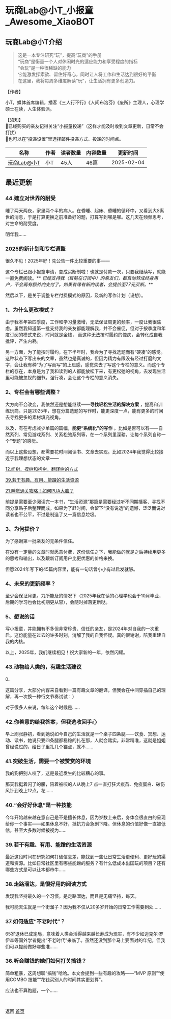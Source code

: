 # 玩商Lab@小T_小报童_Awesome_XiaoBOT

## 玩商Lab@小T介绍
> 这是一本专注研究“玩”，提高“玩商”的手册    
“玩商”是衡量一个人对休闲时光的适应能力和享受程度的指标    
“会玩”是一种很稀缺的能力    
它能激发探索欲、留住好奇心，同时让人将工作和生活达到很好的平衡    
在这里，我将每周多维度解读“玩”，让生活拥有更多创造力。    
    
【作者】    
    
小T，媒体首席编辑，播客《三人行不行》《人间布洛芬》《废所》主理人，心理学硕士在读，人生体验派。    
    
【须知】    
🍃已经购买的亲友记得关注“小报童投递”（这样才能及时收到文章更新，日常不会打扰）    
🍃也可以在“投递设置”里选择邮件投递方式、投递的时间点。  
  


|名称|作者|读者数量|内容数量|更新时间|
|---|---|---|---|---|
|[玩商Lab@小T](https://xiaobot.net/p/xiaoThaohaowan?refer=0b133df9-27dc-423b-8101-639049001c13)|小T|45人|46篇|2025-02-04|

## 最近更新
### 44.建立对世界的耐受

睡了两天两夜，家里两个半的病人。在昏睡、起床、昏睡的循环中，又看到大S离世的消息，于是打算更换之前准备好的题，打算写到哪是哪。这几天在频频思考，对生命的耐受度。

明年我......

### 2025的新计划和专栏调整

很久不见！2025年好！先公告一件比较重要的事——

这个专栏已跟小报童申请，变成买断制啦！也就是付款一次，只要我继续写，就能一直免费阅读。**
_已经支持我（目前在订阅中）的亲友们，都自动转成终身用户，不会再有额外的支付了。如果有缘有新的读者，会提价至77元买断。_**

然后以下，是关于调整专栏付费模式的原因，及新的写作计划（设想）。

### **1、为什么更改模式？**

由于我本年第四季度，工作和学习量激增，无法保证周更的频率，一度让我很焦虑。虽然我知道第一批支持我的亲友都能理解我，并不会催促，但对于按季度和年度订阅的模式来说，时间就是金钱，
而这种无法按时履约的愧疚，会转化成自我批评，产生内耗。

另一方面，为了能按时履约，在下半年时，我会为了寻找选题而有“硬凑”的感觉。这种状态下写出来的文章，虽然也是真诚的，但因为精力有限没有经过打磨的文字，会让我有种“为了写而写”的上班感，感觉失去了写这个专栏的意义。而这个专栏的存在，本身是为了我和读到的人都能放松下来，有更松弛的视角，去发现生活里可能被忽视的细节。强行凑，会让这个专栏的意义消失。

### 2、专栏会有哪些调整？

大方向不会改变，我依然还是想能继续——**寻找轻松生活的解决方案**
，提高和训练玩商。只是2025年，想在分篇选题的写作时，能更深度一点，能有更多的时间去寻找更多的素材填充视角。

以及，有在考虑减少单篇的篇幅，**能更“系统化”的写作**
。比如是否可以有——自然系列、常见游戏系列、关系松弛系列等，在一个系列里深耕，让每个系列自称一个“专题”的感觉。

而以上这些设想，都需要花时间阅读书、文章去实现。比如2024年我觉得比较接近于我理想状态的文章——

[12.闻树、摸树和抱树，翻译树的方式](https://xiaobot.net/post/a52f6e2d-8510-438a-90e1-1d7c87fd1f8d)

[39.若干有趣、有用、能蹭的生活资源](https://xiaobot.net/post/99496d2d-6c33-4d3f-9b2f-544905cf267d)

[21.睡觉通关攻略！如何PUA大脑？](https://xiaobot.net/post/7bcc06ad-e99d-47fe-9cfc-9af8c8f2f3f0)

前提是需要至少阅读完一本书，“生活资源”那篇是需要经过听不同期播客、寻找不同分享贴子后整理而成。如果为了赶时间，会留下“没有说透”的遗憾，泛泛而说对读者也不公平，不过是制造了又一篇信息垃圾。

### 3、为何提价？

为了感谢第一批亲友的无条件信任。

在没有一定量的文章时就愿意付费，这份信任之下，我能做的就是之后持续用更多的思考和输出，以及跟新订阅用户比更优惠的价格来换。

但愿2024年写下的45篇内容里，能有一句话曾小小有过启发就够。

### 4、未来的更新频率？

至少会保证月更。力所能及的情况下（2025年我在读的心理学也会于10月毕业，后期的学习也会比初期更从容），会随时掉落更新哒。

### 5、想说的话

写小报童，并能拥有不多但非常珍贵、信任的亲友，是2024年对自我的一次重启。这份能量在过去的许多时刻，消解了我的自我怀疑。真的很谢谢，陪我重建自我的内核。

以上，2025年，我们继续相见！祝大家新的一年，依然闪耀。

### 43.动物给人类的，有趣生活建议

0、

这篇分享，大部分内容来自看到一篇有趣文章的翻译，但我会在中间穿插自己的理解，再一次换一种行文节奏试试：）

对于很多人来说，每年这个时候是......

### 42.你善意的给我答案，但我选收回手心

早上刷张静初，看到她说如今自己的生活就是一个桌子四条腿——饮食、冥想、运动、读书，她说只要四条腿都稳稳的扎在那，人就会踏实。非常精准，这就是姐姐曾经说过的，给日子里扎几个锚点，就不......

### 41.突破生活，需要一个被赞赏的环境

我的狗把别人咬了，这是最近发生的比较糟心的事。



那天我挺着闪了的腰，陪着被咬的人从晚上7 点一直打狂犬疫苗、免疫蛋白、破伤风针到晚上12点，花......

### 40.“会好好休息”是一种技能

今年开始越来越在意自己是不是擅长休息，因为岁数上来后，身体会很直白的呈现给你一个事实——如果休息不好，抵抗力会急剧下降。但休息的价值好像一直被低估，甚至大多数时候被视为......

### 39.若干有趣、有用、能蹭的生活资源

最近这段时间在研究如何打破信息差，能找到一些让日常生活更便利、更好玩的渠道和资源。比如日常社区里有哪些能蹭的服务？有什么低成本出国玩的项目？还有哪些方式是可以让本都市牛......

### 38.走路溜达，是很好用的阅读方式

 发现我坚持最久的一个习惯，是走路溜达，而且是无痛坚持，每天。



我可能天生就是一个街溜子？因为我不仅从20多岁开始的日常工作需要到处......

### 37.如何适应“不老时代”？

65岁退休已成定局，意味着人类会活得越来越长寿成为现实，有不少如迈克尔·罗伊森等国外学者提出“不老时代”来临了。虽然还没到那个马上要面对的年纪，但我们可以提前做好哪些准......

### 36.听会赚钱的她们如何打关搞钱？

简单粗暴，这周想聊“搞钱”哈哈。本文会提到一些有趣的攻略——“MVP 原则”“使用COMBO 技能”“花钱买别人的时间其实更划算”。

应该也不算跑题，一个......


<a href="https://github.com/Reno9527/awesome-xiaobot" style="color: white; text-decoration: none;">awesome-xiaobot</a>

返回 [首页](../README.md)
